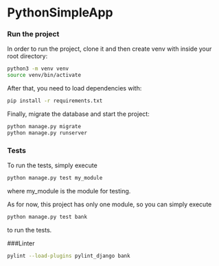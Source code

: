 # PythonSimpleApp

### Run the project

In order to run the project, clone it and then create venv with inside your root directory:

```sh
python3 -m venv venv
source venv/bin/activate
```

After that, you need to load dependencies with:

```sh
pip install -r requirements.txt
```

Finally, migrate the database and start the project:

```sh
python manage.py migrate
python manage.py runserver
```

### Tests

To run the tests, simply execute 

```sh
python manage.py test my_module
```

where my_module is the module for testing.

As for now, this project has only one module, so you can simply execute

```sh
python manage.py test bank
```

to run the tests.

###Linter

```sh
pylint --load-plugins pylint_django bank
```
